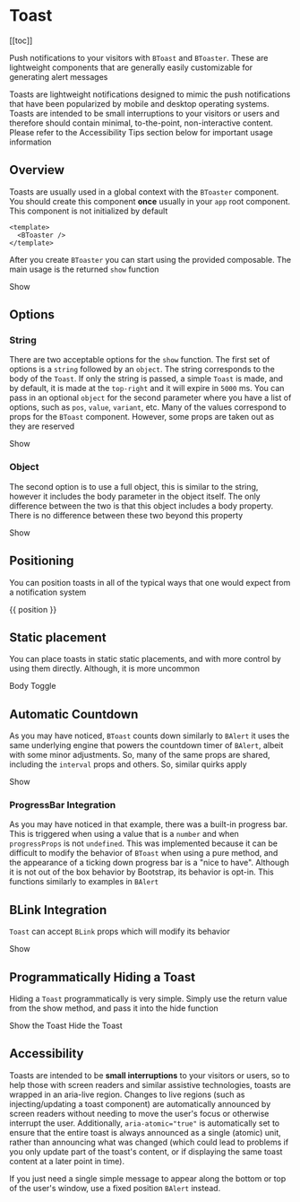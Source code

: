 # Toast

<ClientOnly>
  <Teleport to=".bd-toc">

[[toc]]

  </Teleport>
</ClientOnly>

<div class="lead mb-5">

Push notifications to your visitors with `BToast` and `BToaster`. These are lightweight components that are generally easily customizable for generating alert messages

</div>

Toasts are lightweight notifications designed to mimic the push notifications that have been popularized by mobile and desktop operating systems. Toasts are intended to be small interruptions to your visitors or users and therefore should contain minimal, to-the-point, non-interactive content. Please refer to the Accessibility Tips section below for important usage information

## Overview

Toasts are usually used in a global context with the `BToaster` component. You should create this component **once** usually in your `app` root component. This component is not initialized by default

<HighlightCard>

```vue
<template>
  <BToaster />
</template>
```

</HighlightCard>

After you create `BToaster` you can start using the provided composable. The main usage is the returned `show` function

<HighlightCard>
  <BButton @click="show('Hello World!')">Show</BButton>
  <template #html>

```vue
<template>
  <BButton @click="show('Hello World!')">Show</BButton>
</template>

<script setup lang="ts">
const {show} = useToast()
</script>
```

  </template>
</HighlightCard>

## Options

### String

There are two acceptable options for the `show` function. The first set of options is a `string` followed by an `object`. The string corresponds to the body of the `Toast`. If only the string is passed, a simple `Toast` is made, and by default, it is made at the `top-right` and it will expire in `5000` ms. You can pass in an optional `object` for the second parameter where you have a list of options, such as `pos`, `value`, `variant`, etc. Many of the values correspond to props for the `BToast` component. However, some props are taken out as they are reserved

<HighlightCard>
  <BButton
    @click="
      show('Bar (this Toast will not auto-expire)', {
        title: 'Foo',
        variant: 'danger',
        pos: 'top-center',
        value: true,
      })
    "
  >
    Show
  </BButton>
  <template #html>

```vue
<template>
  <BButton
    @click="
      show('Bar (this Toast will not auto-expire)', {
        title: 'Foo',
        variant: 'danger',
        pos: 'top-center',
        value: true,
      })
    "
  >
    Show
  </BButton>
</template>

<script setup lang="ts">
const {show} = useToast()
</script>
```

  </template>

</HighlightCard>

### Object

The second option is to use a full object, this is similar to the string, however it includes the body parameter in the object itself. The only difference between the two is that this object includes a body property. There is no difference between these two beyond this property

<HighlightCard>
  <BButton
    @click="
      show({
        body: 'Bar (this Toast will not auto-expire)',
        title: 'Foo',
        variant: 'danger',
        pos: 'top-center',
        value: true,
      })
    "
  >
    Show
  </BButton>
  <template #html>

```vue
<template>
  <BButton
    @click="
      show({
        body: 'Bar (this Toast will not auto-expire)',
        title: 'Foo',
        variant: 'danger',
        pos: 'top-center',
        value: true,
      })
    "
  >
    Show
  </BButton>
</template>

<script setup lang="ts">
const {show} = useToast()
</script>
```

  </template>

</HighlightCard>

## Positioning

You can position toasts in all of the typical ways that one would expect from a notification system

<HighlightCard>
  <BButtonGroup v-for="(chunk, index) in chunks" :key="index" style="display: block;">
    <BButton
      v-for="position in chunk"
      :key="position"
      @click="show(position, {pos: position})"
    >
      {{ position }}
    </BButton>
  </BButtonGroup>
  <template #html>

```vue
<template>
  <BButtonGroup v-for="(chunk, index) in chunks" :key="index" style="display: block;">
    <BButton v-for="position in chunk" :key="position" @click="show(position, {pos: position})">
      {{ position }}
    </BButton>
  </BButtonGroup>
</template>

<script setup lang="ts">
const {show} = useToast()

const chunks = [
  'top-left',
  'top-center',
  'top-right',
  'middle-left',
  'middle-center',
  'middle-right',
  'bottom-left',
  'bottom-center',
  'bottom-right',
].reduce((all, one, i) => {
  const ch = Math.floor(i / 3)
  all[ch] = [].concat(all[ch] || [], one)
  return all
}, [])
</script>
```

</template>
</HighlightCard>

## Static placement

You can place toasts in static static placements, and with more control by using them directly. Although, it is more uncommon

<HighlightCard>
  <BToast v-model="active" variant="info">
    <template #title>
      Title
    </template>
      Body
  </BToast>
  <BButton @click="active = !active">Toggle</BButton>
  <template #html>

```vue-html
<BToast v-model="active" variant="info">
  <template #title>
    Title
  </template>
    Body
</BToast>
<BButton @click="active = !active">Toggle</BButton>
```

</template>
</HighlightCard>

## Automatic Countdown

As you may have noticed, `BToast` counts down similarly to `BAlert` it uses the same underlying engine that powers the countdown timer of `BAlert`, albeit with some minor adjustments. So, many of the same props are shared, including the `interval` props and others. So, similar quirks apply

<HighlightCard>
  <BButton
    @click="
      show('Watch me!', {
        title: 'Counting down!',
        variant: 'info',
        pos: 'middle-center',
        value: 10000,
        interval: 100,
        progressProps: {
          variant: 'danger',
        },
      })
    "
  >
    Show
  </BButton>
  <template #html>

```vue
<template>
  <BButton
    @click="
      show('Watch me!', {
        title: 'Counting down!',
        variant: 'info',
        pos: 'middle-center',
        value: 10000,
        interval: 100,
        progressProps: {
          variant: 'danger',
        },
      })
    "
  >
    Show
  </BButton>
</template>

<script setup lang="ts">
const {show} = useToast()
</script>
```

  </template>

</HighlightCard>

### ProgressBar Integration

As you may have noticed in that example, there was a built-in progress bar. This is triggered when using a value that is a `number` and when `progressProps` is not `undefined`. This was implemented because it can be difficult to modify the behavior of `BToast` when using a pure method, and the appearance of a ticking down progress bar is a "nice to have". Although it is not out of the box behavior by Bootstrap, its behavior is opt-in. This functions similarly to examples in `BAlert`

## BLink Integration

`Toast` can accept `BLink` props which will modify its behavior

<HighlightCard>
  <BButton @click="show('I am a BLink', {href: 'https://getbootstrap.com/', target: '_blank'})">
    Show
  </BButton>
  <template #html>

```vue
<template>
  <BButton @click="show('I am a BLink', {href: 'https://getbootstrap.com/', target: '_blank'})">
    Show
  </BButton>
</template>

<script setup lang="ts">
const {show} = useToast()
</script>
```

  </template>

</HighlightCard>

## Programmatically Hiding a Toast

Hiding a `Toast` programmatically is very simple. Simply use the return value from the show method, and pass it into the hide function

<HighlightCard>
  <BButtonGroup>
    <BButton @click="showMe" variant="success">
      Show the Toast
    </BButton>
    <BButton @click="hideMe" variant="danger">
      Hide the Toast
    </BButton>
  </BButtonGroup>
  <template #html>

```vue
<template>
  <BButtonGroup>
    <BButton @click="showMe" variant="success"> Show the Toast </BButton>
    <BButton @click="hideMe" variant="danger"> Hide the Toast </BButton>
  </BButtonGroup>
</template>

<script setup lang="ts">
const {show, hide} = useToast()

let showValue: undefined | symbol

const showMe = () => {
  if (typeof showValue === 'symbol') return
  // `show` returns a symbol
  showValue = show('Showing', {value: true, variant: 'success', pos: 'bottom-center'})
}

const hideMe = () => {
  if (showValue === undefined) return
  hide(showValue)
  showValue = undefined
}
</script>
```

  </template>

</HighlightCard>

## Accessibility

Toasts are intended to be **small interruptions** to your visitors or users, so to help those with screen readers and similar assistive technologies, toasts are wrapped in an aria-live region. Changes to live regions (such as injecting/updating a toast component) are automatically announced by screen readers without needing to move the user's focus or otherwise interrupt the user. Additionally, `aria-atomic="true"` is automatically set to ensure that the entire toast is always announced as a single (atomic) unit, rather than announcing what was changed (which could lead to problems if you only update part of the toast's content, or if displaying the same toast content at a later point in time).

If you just need a single simple message to appear along the bottom or top of the user's window, use a fixed position `BAlert` instead.

<ComponentReference :data="data" />

<script setup lang="ts">
import {data} from '../../data/components/toast.data'
import ComponentReference from '../../components/ComponentReference.vue'
import {BButtonGroup, BButton, BToast, useToast} from 'bootstrap-vue-next'
import HighlightCard from '../../components/HighlightCard.vue'
import {ref} from 'vue'

const {show, hide, toasts} = useToast()

const active = ref(true)

const chunks = [
  'top-left',
  'top-center',
  'top-right',
  'middle-left',
  'middle-center',
  'middle-right',
  'bottom-left',
  'bottom-center',
  'bottom-right',
].reduce((all, one, i) => {
  const ch = Math.floor(i / 3)
  all[ch] = [].concat(all[ch] || [], one)
  return all
}, [])

let showValue: undefined | symbol

const showMe = () => {
  if (typeof showValue === 'symbol') return
  showValue = show('Showing', {value: true, variant: 'success', pos: 'bottom-center'})
}

const hideMe = () => {
  if (showValue === undefined) return
  hide(showValue)
  showValue = undefined
}
</script>
